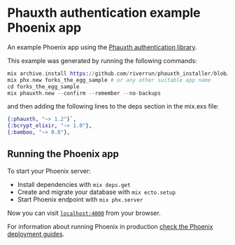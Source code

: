 # Phauxth authentication example Phoenix app

An example Phoenix app using the [Phauxth authentication library](https://github.com/riverrun/phauxth).

This example was generated by running the following commands:

```elixir
mix archive.install https://github.com/riverrun/phauxth_installer/blob/master/archives/phauxth_new.ez
mix phx.new forks_the_egg_sample # or any other suitable app name
cd forks_the_egg_sample
mix phauxth.new --confirm --remember --no-backups
```

and then adding the following lines to the deps section in the mix.exs file:

```elixir
{:phauxth, "~> 1.2"}`,
{:bcrypt_elixir, "~> 1.0"},
{:bamboo, "~> 0.8"},
```

## Running the Phoenix app

To start your Phoenix server:

  * Install dependencies with `mix deps.get`
  * Create and migrate your database with `mix ecto.setup`
  * Start Phoenix endpoint with `mix phx.server`

Now you can visit [`localhost:4000`](http://localhost:4000) from your browser.

For information about running Phoenix in production [check the Phoenix deployment guides](http://www.phoenixframework.org/docs/deployment).
